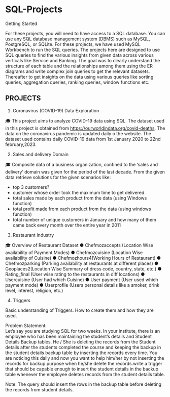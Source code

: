 # SQL-Projects

Getting Started

For these projects, you will need to have access to a SQL database. You can use any SQL database management system (DBMS) such as MySQL, PostgreSQL, or SQLite. For these projects, we have used MySQL Workbench to run the SQL queries.
The projects here are designed to use SQL queries to find the various insights from given data across various verticals like Service and Banking. The goal was to clearly understand the structure of each table and the relationships among them using the ER diagrams and write complex join queries to get the relevant datasets. Thereafter to get insights on the data using various queries like sorting queries, aggregation queries, ranking queries, window functions etc.


## PROJECTS

1. Coronavirus (COVID-19) Data Exploration

🎓 This project aims to analyze COVID-19 data using SQL. The dataset used in this project is obtained from https://ourworldindata.org/covid-deaths. The data on the coronavirus pandemic is updated daily o the website. The dataset used contains daily COVID-19 data from 1st January 2020 to 22nd february,2023.



2. Sales and delivery Domain

🎓 Composite data of a business organization, confined to the ‘sales and delivery’ domain was given for the period of the last decade. From the given data retrieve solutions for the given scenarios like:
- top 3 customers?
- customer whose order took the maximum time to get delivered.
- total sales made by each product from the data (using Windows function)
- total profit made from each product from the data (using windows function)
- total number of unique customers in January and how many of them came back every month over the entire year in 2011



3. Restaurant Industry

🎓 Overview of Restaurant Dataset
●	Chefmozaccepts (Location Wise availability of Payment Modes)
●	Chefmozcuisine (Location Wise availability of Cuisine)
●	Chefmozhours4(Working Hours of Restaurant)
●	Chefmozparking (Parking availability at restaurants at different places)
●	Geoplaces2(Location Wise Summary of dress code, country, state, etc.)
●	Rating_final (User wise rating to the restaurants in diff locations)
●	Usercuisine (User had which Cuisine)
●	User payment (User used which payment mode)
●	Userprofile (Users personal details like a smoker, drink level, interest, religion, etc.)


4. Triggers

Basic understanding of Triggers. How to create them and how they are used.

Problem Statement:  
Let’s say you are studying SQL for two weeks. In your institute, there is an employee who has been maintaining the student’s details and Student Details Backup tables. He / She is deleting the records from the Student details after the students completed the course and keeping the backup in the student details backup table by inserting the records every time. You are noticing this daily and now you want to help him/her by not inserting the records for backup purpose when he/she delete the records.write a trigger that should be capable enough to insert the student details in the backup table whenever the employee deletes records from the student details table.

Note: The query should insert the rows in the backup table before deleting the records from student details.
